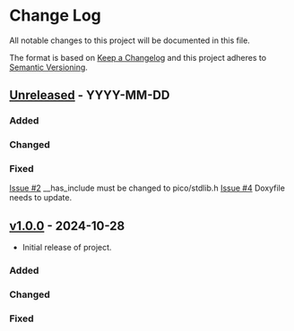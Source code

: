 # Change Log
All notable changes to this project will be documented in this file.

The format is based on [Keep a Changelog](http://keepachangelog.com/)
and this project adheres to [Semantic Versioning](http://semver.org/).



## [Unreleased] - YYYY-MM-DD
### Added
### Changed
### Fixed
[Issue #2](https://github.com/suikan4github/linux-windows-raspipico/issues/2) __has_include must be changed to pico/stdlib.h 
[Issue #4](https://github.com/suikan4github/linux-windows-raspipico/issues/4) Doxyfile needs to update. 

## [v1.0.0] - 2024-10-28
- Initial release of project.
### Added
### Changed
### Fixed

[Unreleased]: https://github.com/suikan4github/template_application/compare/v1.0.0...develop
[v1.0.0]: https://github.com/suikan4github/template_application/compare/v0.0.0...v1.0.0
